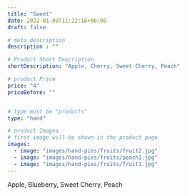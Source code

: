 ```yaml
---
title: "Sweet"
date: 2022-01-09T11:22:16+06:00
draft: false

# meta description
description : ""

# Product Short Description
shortDescription: "Apple, Cherry, Sweet Cherry, Peach"

# product Price
price: "4"
priceBefore: ""


# type must be "products"
type: "hand"

# product Images
# first image will be shown in the product page
images:
  - image: "images/hand-pies/fruits/fruit2.jpg"
  - image: "images/hand-pies/fruits/peach1.jpg"
  - image: "images/hand-pies/fruits/fruit1.jpg"
---
```


Apple, Blueberry, Sweet Cherry, Peach
